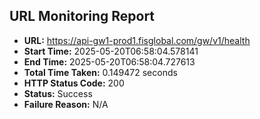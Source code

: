 ## URL Monitoring Report

- **URL:** https://api-gw1-prod1.fisglobal.com/gw/v1/health
- **Start Time:** 2025-05-20T06:58:04.578141
- **End Time:** 2025-05-20T06:58:04.727613
- **Total Time Taken:** 0.149472 seconds
- **HTTP Status Code:** 200
- **Status:** Success
- **Failure Reason:** N/A

